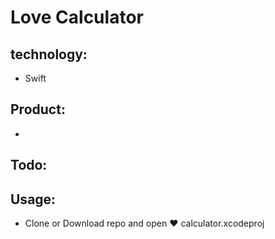 # Love Calculator 

## technology:

  * Swift
  
## Product:

  *
  
## Todo:

 
 
## Usage:

  * Clone or Download repo and open ♥️ calculator.xcodeproj
